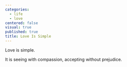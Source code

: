 ```yaml
---
categories:
  - life
  - love
centered: false
visual: true
published: true
title: Love Is Simple
---
```

Love is simple.

It is seeing 
with compassion,
accepting
without prejudice.
